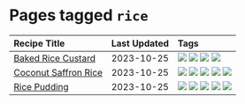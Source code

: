 # Pages tagged `rice`

|Recipe Title|Last Updated|Tags
|:---|:---|:---|
|[Baked Rice Custard](../recipes/bakedricecustard.md)|2023-10-25|[![](https://img.shields.io/badge/tag-baked-28ab17)](../tags/baked.md) [![](https://img.shields.io/badge/tag-dairy-e2596)](../tags/dairy.md) [![](https://img.shields.io/badge/tag-dessert-8f457a)](../tags/dessert.md) [![](https://img.shields.io/badge/tag-rice-f6b493)](../tags/rice.md)|
|[Coconut Saffron Rice](../recipes/coconutsaffronrice.md)|2023-10-25|[![](https://img.shields.io/badge/tag-expensive-eadebe)](../tags/expensive.md) [![](https://img.shields.io/badge/tag-rice-f6b493)](../tags/rice.md) [![](https://img.shields.io/badge/tag-sides-d5a11)](../tags/sides.md) [![](https://img.shields.io/badge/tag-stovetop-4e6ea)](../tags/stovetop.md) [![](https://img.shields.io/badge/tag-thai-5b6ac0)](../tags/thai.md)|
|[Rice Pudding](../recipes/ricepudding.md)|2023-10-25|[![](https://img.shields.io/badge/tag-dairy-e2596)](../tags/dairy.md) [![](https://img.shields.io/badge/tag-dessert-8f457a)](../tags/dessert.md) [![](https://img.shields.io/badge/tag-easy-b7439e)](../tags/easy.md) [![](https://img.shields.io/badge/tag-rice-f6b493)](../tags/rice.md) [![](https://img.shields.io/badge/tag-rice_cooker-c6d429)](../tags/rice_cooker.md)|